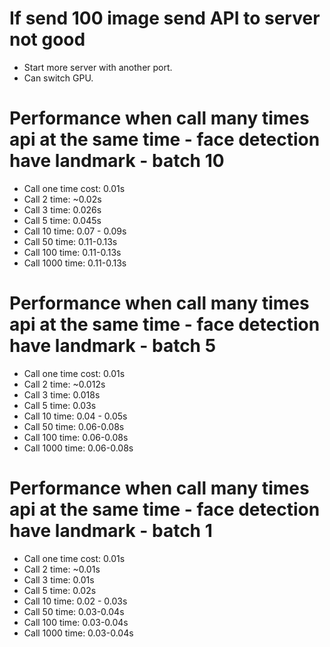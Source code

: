 # If send 100 image send API to server not good
- Start more server with another port.
- Can switch GPU.

# Performance when call many times api at the same time - face detection have landmark - batch 10
+ Call one time cost: 0.01s
+ Call 2 time: ~0.02s
+ Call 3 time: 0.026s
+ Call 5 time: 0.045s
+ Call 10 time: 0.07 - 0.09s
+ Call 50 time: 0.11-0.13s
+ Call 100 time: 0.11-0.13s
+ Call 1000 time: 0.11-0.13s

# Performance when call many times api at the same time - face detection have landmark - batch 5
+ Call one time cost: 0.01s
+ Call 2 time: ~0.012s
+ Call 3 time: 0.018s
+ Call 5 time: 0.03s
+ Call 10 time: 0.04 - 0.05s
+ Call 50 time: 0.06-0.08s
+ Call 100 time: 0.06-0.08s
+ Call 1000 time: 0.06-0.08s

# Performance when call many times api at the same time - face detection have landmark - batch 1
+ Call one time cost: 0.01s
+ Call 2 time: ~0.01s
+ Call 3 time: 0.01s
+ Call 5 time: 0.02s
+ Call 10 time: 0.02 - 0.03s
+ Call 50 time: 0.03-0.04s
+ Call 100 time: 0.03-0.04s
+ Call 1000 time: 0.03-0.04s